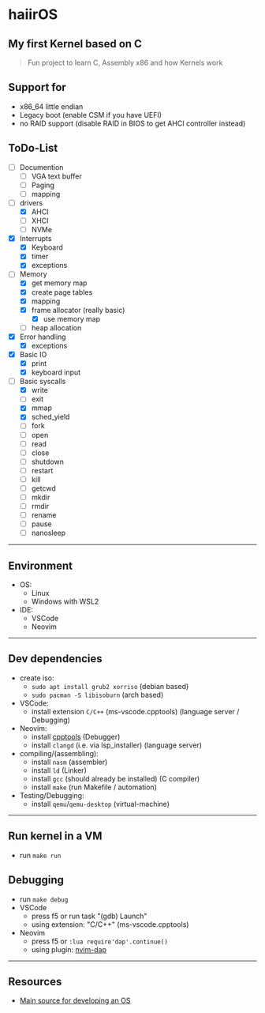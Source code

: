 # haiirOS

## My first Kernel based on C

> Fun project to learn C, Assembly x86 and how Kernels work

## Support for

* x86_64 little endian
* Legacy boot (enable CSM if you have UEFI)
* no RAID support (disable RAID in BIOS to get AHCI controller instead)

## ToDo-List

* [ ] Documention
  * [ ] VGA text buffer
  * [ ] Paging
  * [ ] mapping
* [ ] drivers
  * [x] AHCI
  * [ ] XHCI
  * [ ] NVMe
* [x] Interrupts
  * [x] Keyboard
  * [x] timer
  * [x] exceptions
* [ ] Memory
  * [x] get memory map
  * [x] create page tables
  * [x] mapping
  * [x] frame allocator (really basic)
    * [x] use memory map
  * [ ] heap allocation
* [x] Error handling
  * [x] exceptions
* [x] Basic IO
  * [x] print
  * [x] keyboard input
* [ ] Basic syscalls
  * [x] write
  * [ ] exit
  * [x] mmap
  * [x] sched_yield
  * [ ] fork
  * [ ] open
  * [ ] read
  * [ ] close
  * [ ] shutdown
  * [ ] restart
  * [ ] kill
  * [ ] getcwd
  * [ ] mkdir
  * [ ] rmdir
  * [ ] rename
  * [ ] pause
  * [ ] nanosleep

---

## Environment

* OS:
  * Linux
  * Windows with WSL2
* IDE:
    * VSCode
    * Neovim

---

## Dev dependencies

* create iso:
  * `sudo apt install grub2 xorriso` (debian based)
  * `sudo pacman -S libisoburn` (arch based)
* VSCode:
  * install extension `C/C++` (ms-vscode.cpptools) (language server / Debugging)
* Neovim:
  * install [cpptools](https://github.com/mfussenegger/nvim-dap/wiki/C-C---Rust-(gdb-via--vscode-cpptools)) (Debugger)
  * install `clangd` (i.e. via lsp_installer) (language server)
* compiling/(assembling):
  * install `nasm` (assembler)
  * install `ld` (Linker)
  * install `gcc` (should already be installed) (C compiler)
  * install `make` (run Makefile / automation)
* Testing/Debugging:
  * install `qemu`/`qemu-desktop` (virtual-machine)

---

## Run kernel in a VM

* run `make run`

## Debugging

* run `make debug`
* VSCode
  * press f5 or run task "(gdb) Launch"
  * using extension: "C/C++" (ms-vscode.cpptools)
* Neovim
  * press f5 or `:lua require'dap'.continue()`
  * using plugin: [nvim-dap](https://github.com/mfussenegger/nvim-dap)

---

## Resources

* [Main source for developing an OS](wiki.osdev.org/Main_Page)
